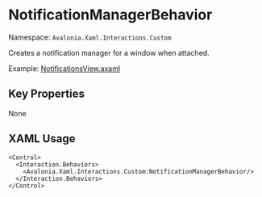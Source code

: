 # NotificationManagerBehavior

Namespace: `Avalonia.Xaml.Interactions.Custom`

Creates a notification manager for a window when attached.

Example: [NotificationsView.axaml](samples/BehaviorsTestApplication/Views/Pages/NotificationsView.axaml)

## Key Properties
None

## XAML Usage
```xaml
<Control>
  <Interaction.Behaviors>
    <Avalonia.Xaml.Interactions.Custom:NotificationManagerBehavior/>
  </Interaction.Behaviors>
</Control>
```
